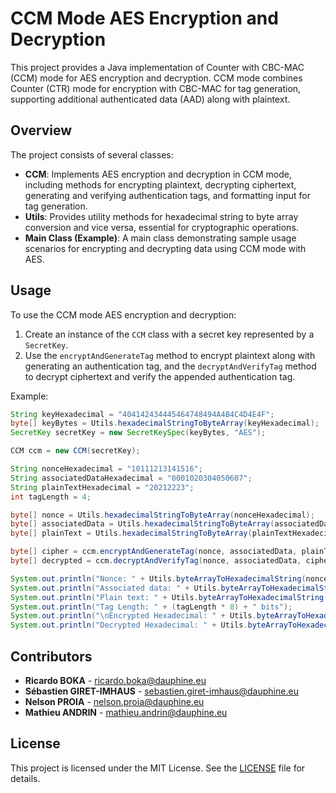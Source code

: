 # CCM Mode AES Encryption and Decryption

This project provides a Java implementation of Counter with CBC-MAC (CCM) mode for AES encryption and decryption. CCM mode combines Counter (CTR) mode for encryption with CBC-MAC for tag generation, supporting additional authenticated data (AAD) along with plaintext.

## Overview

The project consists of several classes:

- **CCM**: Implements AES encryption and decryption in CCM mode, including methods for encrypting plaintext, decrypting ciphertext, generating and verifying authentication tags, and formatting input for tag generation.
- **Utils**: Provides utility methods for hexadecimal string to byte array conversion and vice versa, essential for cryptographic operations.
- **Main Class (Example)**: A main class demonstrating sample usage scenarios for encrypting and decrypting data using CCM mode with AES.

## Usage

To use the CCM mode AES encryption and decryption:

1. Create an instance of the `CCM` class with a secret key represented by a `SecretKey`.
2. Use the `encryptAndGenerateTag` method to encrypt plaintext along with generating an authentication tag, and the `decryptAndVerifyTag` method to decrypt ciphertext and verify the appended authentication tag.

Example:

```java
String keyHexadecimal = "404142434445464748494A4B4C4D4E4F";
byte[] keyBytes = Utils.hexadecimalStringToByteArray(keyHexadecimal);
SecretKey secretKey = new SecretKeySpec(keyBytes, "AES");

CCM ccm = new CCM(secretKey);

String nonceHexadecimal = "10111213141516";
String associatedDataHexadecimal = "0001020304050607";
String plainTextHexadecimal = "20212223";
int tagLength = 4;

byte[] nonce = Utils.hexadecimalStringToByteArray(nonceHexadecimal);
byte[] associatedData = Utils.hexadecimalStringToByteArray(associatedDataHexadecimal);
byte[] plainText = Utils.hexadecimalStringToByteArray(plainTextHexadecimal);

byte[] cipher = ccm.encryptAndGenerateTag(nonce, associatedData, plainText, tagLength);
byte[] decrypted = ccm.decryptAndVerifyTag(nonce, associatedData, cipher, tagLength);

System.out.println("Nonce: " + Utils.byteArrayToHexadecimalString(nonce));
System.out.println("Associated data: " + Utils.byteArrayToHexadecimalString(associatedData));
System.out.println("Plain text: " + Utils.byteArrayToHexadecimalString(plainText));
System.out.println("Tag Length: " + (tagLength * 8) + " bits");
System.out.println("\nEncrypted Hexadecimal: " + Utils.byteArrayToHexadecimalString(cipher));
System.out.println("Decrypted Hexadecimal: " + Utils.byteArrayToHexadecimalString(decrypted));
```

## Contributors

- **Ricardo BOKA** - [ricardo.boka@dauphine.eu](mailto:ricardo.boka@dauphine.eu)
- **Sébastien GIRET-IMHAUS** - [sebastien.giret-imhaus@dauphine.eu](mailto:sebastien.giret-imhaus@dauphine.eu)
- **Nelson PROIA** - [nelson.proia@dauphine.eu](mailto:nelson.proia@dauphine.eu)
- **Mathieu ANDRIN** - [mathieu.andrin@dauphine.eu](mailto:mathieu.andrin@dauphine.eu)

## License

This project is licensed under the MIT License. See the [LICENSE](LICENSE) file for details.
